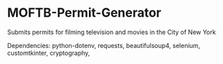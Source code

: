 # MOFTB-Permit-Generator
Submits permits for filming television and movies in the City of New York

Dependencies:
python-dotenv,
requests,
beautifulsoup4,
selenium,
customtkinter,
cryptography,



